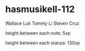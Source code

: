 # hasmusikell-112
Wallace Luk
Tommy Li
Steven Cruz

height between each note: 5xp

height between each stanza: 130xp
